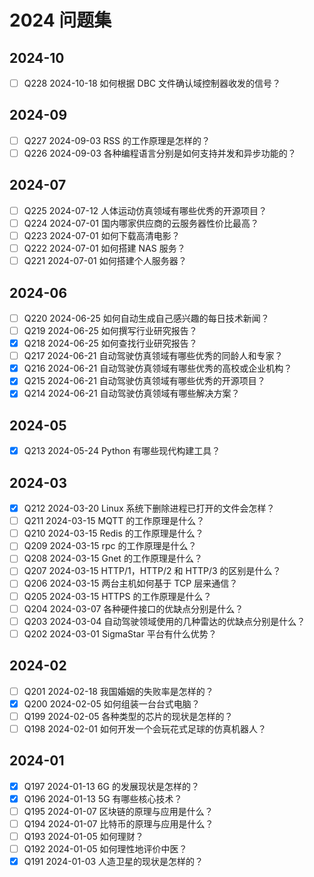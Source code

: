 # 2024 问题集

## 2024-10

- [ ] Q228 2024-10-18 如何根据 DBC 文件确认域控制器收发的信号？

## 2024-09

- [ ] Q227 2024-09-03 RSS 的工作原理是怎样的？
- [ ] Q226 2024-09-03 各种编程语言分别是如何支持并发和异步功能的？

## 2024-07

- [ ] Q225 2024-07-12 人体运动仿真领域有哪些优秀的开源项目？
- [ ] Q224 2024-07-01 国内哪家供应商的云服务器性价比最高？
- [ ] Q223 2024-07-01 如何下载高清电影？
- [ ] Q222 2024-07-01 如何搭建 NAS 服务？
- [ ] Q221 2024-07-01 如何搭建个人服务器？

## 2024-06

- [ ] Q220 2024-06-25 如何自动生成自己感兴趣的每日技术新闻？
- [ ] Q219 2024-06-25 如何撰写行业研究报告？
- [x] Q218 2024-06-25 如何查找行业研究报告？
- [ ] Q217 2024-06-21 自动驾驶仿真领域有哪些优秀的同龄人和专家？
- [x] Q216 2024-06-21 自动驾驶仿真领域有哪些优秀的高校或企业机构？
- [x] Q215 2024-06-21 自动驾驶仿真领域有哪些优秀的开源项目？
- [x] Q214 2024-06-21 自动驾驶仿真领域有哪些解决方案？

## 2024-05

- [x] Q213 2024-05-24 Python 有哪些现代构建工具？

## 2024-03

- [x] Q212 2024-03-20 Linux 系统下删除进程已打开的文件会怎样？
- [ ] Q211 2024-03-15 MQTT 的工作原理是什么？
- [ ] Q210 2024-03-15 Redis 的工作原理是什么？
- [ ] Q209 2024-03-15 rpc 的工作原理是什么？
- [ ] Q208 2024-03-15 Gnet 的工作原理是什么？
- [ ] Q207 2024-03-15 HTTP/1，HTTP/2 和 HTTP/3 的区别是什么？
- [ ] Q206 2024-03-15 两台主机如何基于 TCP 层来通信？
- [ ] Q205 2024-03-15 HTTPS 的工作原理是什么？
- [ ] Q204 2024-03-07 各种硬件接口的优缺点分别是什么？
- [ ] Q203 2024-03-04 自动驾驶领域使用的几种雷达的优缺点分别是什么？
- [ ] Q202 2024-03-01 SigmaStar 平台有什么优势？

## 2024-02

- [ ] Q201 2024-02-18 我国婚姻的失败率是怎样的？
- [x] Q200 2024-02-05 如何组装一台台式电脑？
- [ ] Q199 2024-02-05 各种类型的芯片的现状是怎样的？
- [ ] Q198 2024-02-01 如何开发一个会玩花式足球的仿真机器人？

## 2024-01

- [x] Q197 2024-01-13 6G 的发展现状是怎样的？
- [x] Q196 2024-01-13 5G 有哪些核心技术？
- [ ] Q195 2024-01-07 区块链的原理与应用是什么？
- [ ] Q194 2024-01-07 比特币的原理与应用是什么？
- [ ] Q193 2024-01-05 如何理财？
- [ ] Q192 2024-01-05 如何理性地评价中医？
- [x] Q191 2024-01-03 人造卫星的现状是怎样的？
